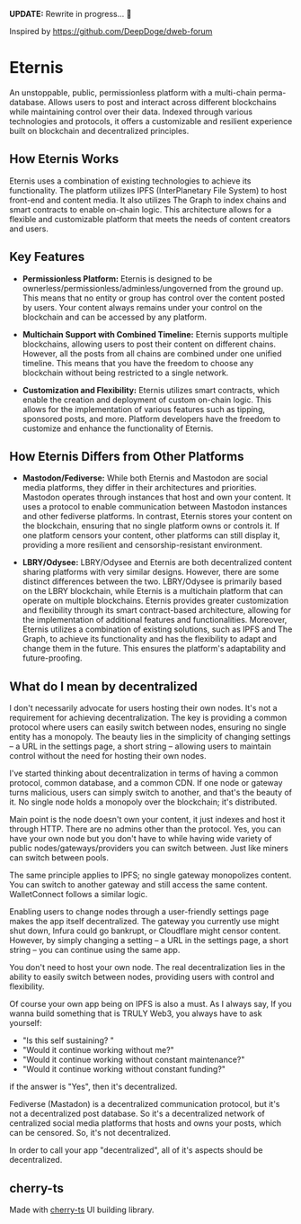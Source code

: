 **UPDATE:** Rewrite in progress... 🚧

Inspired by https://github.com/DeepDoge/dweb-forum

# Eternis

An unstoppable, public, permissionless platform with a multi-chain perma-database.
Allows users to post and interact across different blockchains while maintaining control over their data.
Indexed through various technologies and protocols, it offers a customizable and resilient experience built on blockchain and decentralized principles.

## How Eternis Works

Eternis uses a combination of existing technologies to achieve its functionality. The platform utilizes IPFS (InterPlanetary File System) to host front-end and content media. It also utilizes The Graph to index chains and smart contracts to enable on-chain logic. This architecture allows for a flexible and customizable platform that meets the needs of content creators and users.

## Key Features

-   **Permissionless Platform:** Eternis is designed to be ownerless/permissionless/adminless/ungoverned from the ground up. This means that no entity or group has control over the content posted by users. Your content always remains under your control on the blockchain and can be accessed by any platform.

-   **Multichain Support with Combined Timeline:** Eternis supports multiple blockchains, allowing users to post their content on different chains. However, all the posts from all chains are combined under one unified timeline. This means that you have the freedom to choose any blockchain without being restricted to a single network.

-   **Customization and Flexibility:** Eternis utilizes smart contracts, which enable the creation and deployment of custom on-chain logic. This allows for the implementation of various features such as tipping, sponsored posts, and more. Platform developers have the freedom to customize and enhance the functionality of Eternis.

## How Eternis Differs from Other Platforms

-   **Mastodon/Fediverse:** While both Eternis and Mastodon are social media platforms, they differ in their architectures and priorities. Mastodon operates through instances that host and own your content. It uses a protocol to enable communication between Mastodon instances and other fediverse platforms. In contrast, Eternis stores your content on the blockchain, ensuring that no single platform owns or controls it. If one platform censors your content, other platforms can still display it, providing a more resilient and censorship-resistant environment.

-   **LBRY/Odysee:** LBRY/Odysee and Eternis are both decentralized content sharing platforms with very similar designs. However, there are some distinct differences between the two. LBRY/Odysee is primarily based on the LBRY blockchain, while Eternis is a multichain platform that can operate on multiple blockchains. Eternis provides greater customization and flexibility through its smart contract-based architecture, allowing for the implementation of additional features and functionalities. Moreover, Eternis utilizes a combination of existing solutions, such as IPFS and The Graph, to achieve its functionality and has the flexibility to adapt and change them in the future. This ensures the platform's adaptability and future-proofing.

## What do I mean by decentralized

I don't necessarily advocate for users hosting their own nodes. It's not a requirement for achieving decentralization. The key is providing a common protocol where users can easily switch between nodes, ensuring no single entity has a monopoly. The beauty lies in the simplicity of changing settings – a URL in the settings page, a short string – allowing users to maintain control without the need for hosting their own nodes.

I've started thinking about decentralization in terms of having a common protocol, common database, and a common CDN. If one node or gateway turns malicious, users can simply switch to another, and that's the beauty of it. No single node holds a monopoly over the blockchain; it's distributed.

Main point is the node doesn't own your content, it just indexes and host it through HTTP. There are no admins other than the protocol.
Yes, you can have your own node but you don't have to while having wide variety of public nodes/gateways/providers you can switch between. Just like miners can switch between pools.

The same principle applies to IPFS; no single gateway monopolizes content. You can switch to another gateway and still access the same content. WalletConnect follows a similar logic.

Enabling users to change nodes through a user-friendly settings page makes the app itself decentralized. The gateway you currently use might shut down, Infura could go bankrupt, or Cloudflare might censor content. However, by simply changing a setting – a URL in the settings page, a short string – you can continue using the same app.

You don't need to host your own node. The real decentralization lies in the ability to easily switch between nodes, providing users with control and flexibility.

Of course your own app being on IPFS is also a must.
As I always say, If you wanna build something that is TRULY Web3, you always have to ask yourself:

-   "Is this self sustaining? "
-   "Would it continue working without me?"
-   "Would it continue working without constant maintenance?"
-   "Would it continue working without constant funding?"

if the answer is "Yes", then it's decentralized.

Fediverse (Mastadon) is a decentralized communication protocol, but it's not a decentralized post database. So it's a decentralized network of centralized social media platforms that hosts and owns your posts, which can be censored. So, it's not decentralized.

In order to call your app "decentralized", all of it's aspects should be decentralized.

## cherry-ts

Made with [cherry-ts](https://github.com/DeepDoge/cherry-ts) UI building library.

